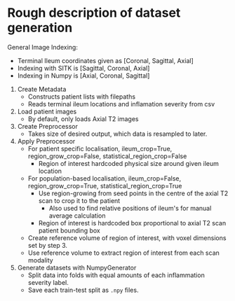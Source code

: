 # Rough description of dataset generation

General Image Indexing:
 - Terminal Ileum coordinates given as [Coronal, Sagittal, Axial]
 - Indexing with SITK is [Sagittal, Coronal, Axial]
 - Indexing in Numpy is [Axial, Coronal, Sagittal]

 1. Create Metadata
    - Constructs patient lists with filepaths
    - Reads terminal ileum locations and inflamation severity from csv
 2. Load patient images
    - By default, only loads Axial T2 images
 3. Create Preprocessor
    - Takes size of desired output, which data is resampled to later.
 4. Apply Preprocessor
    - For patient specific localisation, ileum_crop=True, region_grow_crop=False, statistical_region_crop=False
      + Region of interest hardcoded physical size around given ileum location
    - For population-based localisation, ileum_crop=False, region_grow_crop=True, statistical_region_crop=True
      + Use region-growing from seed points in the centre of the axial T2 scan to crop it to the patient
        - Also used to find relative positions of ileum's for manual average calculation
      + Region of interest is hardcoded box proportional to axial T2 scan patient bounding box
    - Create reference volume of region of interest, with voxel dimensions set by step 3.
    - Use reference volume to extract region of interest from each scan modality
 5. Generate datasets with NumpyGenerator
    - Split data into folds with equal amounts of each inflammation severity label.
    - Save each train-test split as `.npy` files.

